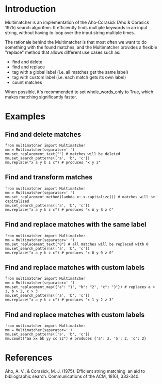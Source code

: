 # Introduction
Multimatcher is an implementation of the Aho-Corasick (Aho & Corasick 1975) search algorithm.
It efficiently finds multiple keywords in an input string, without having to loop
over the input string multiple times.

The rationale behind the Multimatcher is that most often we want to do something with the found matches, and
the Multimatcher provides a flexible "replace" method that allows different use cases such as:

- find and delete
- find and replace
- tag with a global label (i.e. all matches get the same label)
- tag with custom label (i.e. each match gets its own label)
- count matches

When possible, it's recommended to set whole_words_only to True, which makes matching significantly faster.

# Examples
## Find and delete matches
```
from multimatcher import Multimatcher
mm = Multimatcher(separator=' ')
mm.set_replacement_text("") # matches will be deleted
mm.set_search_patterns(['a', 'b', 'c'])
mm.replace("x a y b z c") # produces "x y z"
```
## Find and transform matches
```
from multimatcher import Multimatcher
mm = Multimatcher(separator=' ')
mm.set_replacement_method(lambda x: x.capitalize()) # matches will be capitalized
mm.set_search_patterns(['a', 'b', 'c'])
mm.replace("x a y b z c") # produces "x A y B z C"
```
## Find and replace matches with the same label
```
from multimatcher import Multimatcher
mm = Multimatcher(separator=' ')
mm.set_replacement_text("0") # all matches will be replaced with 0
mm.set_search_patterns(['a', 'b', 'c'])
mm.replace("x a y b z c") # produces "x 0 y 0 z 0"
```
## Find and replace matches with custom labels
```
from multimatcher import Multimatcher
mm = Multimatcher(separator=' ')
mm.set_replacement_map({"a": "1", "b": "2", "c": "3"}) # replaces a > 1, b > 2, c > 3
mm.set_search_patterns(['a', 'b', 'c'])
mm.replace("x a y b z c") # produces "x 1 y 2 z 3"
```

## Find and replace matches with custom labels
```
from multimatcher import Multimatcher
mm = Multimatcher(separator='')
mm.set_search_patterns(['a', 'b', 'c'])
mm.count("aa xx bb yy cc zz") # produces {'a': 2, 'b': 2, 'c': 2}
```
# References
Aho, A. V., & Corasick, M. J. (1975). Efficient string matching: an aid to bibliographic search.
Communications of the ACM, 18(6), 333-340.
